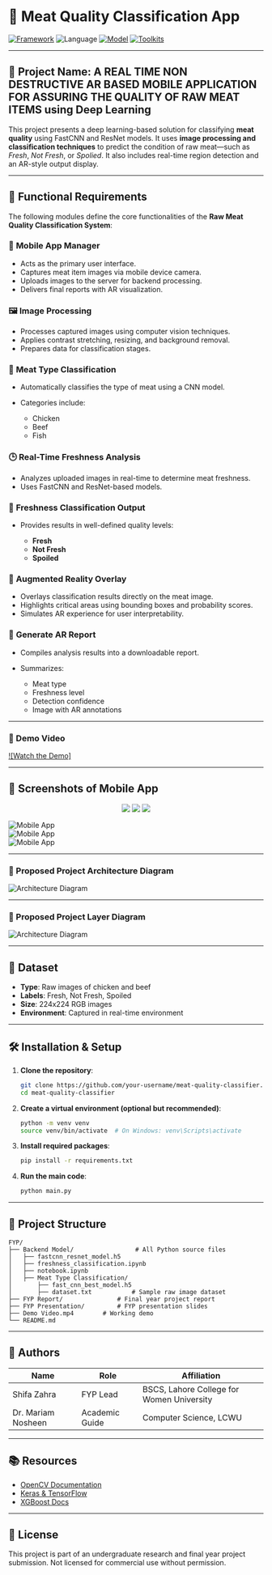 # 🥩 Meat Quality Classification App

[![Framework](https://img.shields.io/badge/Framework-Custom%20CNN-blueviolet)]()
![Language](https://img.shields.io/badge/Language-Python-79FFB2)
[![Model](https://img.shields.io/badge/Model-FastCNN%20%7C%20ResNet-FF8C00)]()
[![Toolkits](https://img.shields.io/badge/Libraries-OpenCV%20%7C%20Keras%20%7C%20TensorFlow-lightgrey)]()

---

## 🧠 Project Name: **A REAL TIME NON DESTRUCTIVE AR BASED MOBILE APPLICATION FOR ASSURING THE QUALITY OF RAW MEAT ITEMS using Deep Learning**

This project presents a deep learning-based solution for classifying **meat quality** using FastCNN and ResNet models. It uses **image processing and classification techniques** to predict the condition of raw meat—such as *Fresh*, *Not Fresh*, or *Spolied*. It also includes real-time region detection and an AR-style output display.

---

## 🚀 Functional Requirements

The following modules define the core functionalities of the **Raw Meat Quality Classification System**:

### 📱 **Mobile App Manager**

* Acts as the primary user interface.
* Captures meat item images via mobile device camera.
* Uploads images to the server for backend processing.
* Delivers final reports with AR visualization.

### 🖼️ **Image Processing**

* Processes captured images using computer vision techniques.
* Applies contrast stretching, resizing, and background removal.
* Prepares data for classification stages.

### 🍗 **Meat Type Classification**

* Automatically classifies the type of meat using a CNN model.
* Categories include:

  * Chicken
  * Beef
  * Fish

### 🕒 **Real-Time Freshness Analysis**

* Analyzes uploaded images in real-time to determine meat freshness.
* Uses FastCNN and ResNet-based models.

### 🧪 **Freshness Classification Output**

* Provides results in well-defined quality levels:

  * **Fresh**
  * **Not Fresh**
  * **Spoiled**

### 🧠 **Augmented Reality Overlay**

* Overlays classification results directly on the meat image.
* Highlights critical areas using bounding boxes and probability scores.
* Simulates AR experience for user interpretability.

### 🧾 **Generate AR Report**

* Compiles analysis results into a downloadable report.
* Summarizes:

  * Meat type
  * Freshness level
  * Detection confidence
  * Image with AR annotations

---

### 🎥 Demo Video

[![Watch the Demo]](https://github.com/ShifaZahra123/Final-Year-Project-2025/blob/main/Demo%20Video.mp4)

---


## 📸 Screenshots of Mobile App

<p align="center">
  <img src="https://github.com/ShifaZahra123/Final-Year-Project-2025/blob/main/Mobile%20App%20Demo/Mobile%20App%20Login%20Page.png"/>
  <img src="https://github.com/ShifaZahra123/Final-Year-Project-2025/blob/main/Mobile%20App%20Demo/Mobile%20App%20Choose%20Image.png"/>
  <img src="https://github.com/ShifaZahra123/Final-Year-Project-2025/blob/main/Mobile%20App%20Demo/Mobile%20App%20Meat%20Quality%20Results.png"/>
</p>


![Mobile App](https://github.com/ShifaZahra123/Final-Year-Project-2025/blob/main/Mobile%20App%20Demo/Mobile%20App%20Login%20Page.png)       
![Mobile App](https://github.com/ShifaZahra123/Final-Year-Project-2025/blob/main/Mobile%20App%20Demo/Mobile%20App%20Choose%20Image.png)          
![Mobile App](https://github.com/ShifaZahra123/Final-Year-Project-2025/blob/main/Mobile%20App%20Demo/Mobile%20App%20Meat%20Quality%20Results.png)


---

### 🧩 Proposed Project Architecture Diagram

![Architecture Diagram](https://raw.githubusercontent.com/ShifaZahra123/Final-Year-Project-2025/main/Architecture%20Diagram.jpeg)

---


### 🧩 Proposed Project Layer Diagram

![Architecture Diagram](https://raw.githubusercontent.com/ShifaZahra123/Final-Year-Project-2025/main/Layer%20Diagram.jpeg)

---

## 🧪 Dataset

* **Type**: Raw images of chicken and beef
* **Labels**: Fresh, Not Fresh, Spoiled
* **Size**: 224x224 RGB images
* **Environment**: Captured in real-time environment

---

## 🛠 Installation & Setup

1. **Clone the repository**:

   ```bash
   git clone https://github.com/your-username/meat-quality-classifier.git
   cd meat-quality-classifier
   ```

2. **Create a virtual environment (optional but recommended)**:

   ```bash
   python -m venv venv
   source venv/bin/activate  # On Windows: venv\Scripts\activate
   ```

3. **Install required packages**:

   ```bash
   pip install -r requirements.txt
   ```

4. **Run the main code**:

   ```bash
   python main.py
   ```

---

## 📁 Project Structure

```
FYP/
├── Backend Model/                 # All Python source files
│   ├── fastcnn_resnet_model.h5
│   ├── freshness_classification.ipynb
│   ├── notebook.ipynb
│   ├── Meat Type Classification/ 
│       ├── fast_cnn_best_model.h5
│       ├── dataset.txt           # Sample raw image dataset
├── FYP Report/               # Final year project report
├── FYP Presentation/         # FYP presentation slides
├── Demo Video.mp4        # Working demo            
└── README.md
```

---


## 🤝 Authors

| Name               | Role                 | Affiliation                                 |
| ------------------ | -------------------- | ------------------------------------------- |
| Shifa Zahra        | FYP Lead             | BSCS, Lahore College for Women University  |
| Dr. Mariam Nosheen | Academic Guide       | Computer Science, LCWU                      |

---

## 📚 Resources

* [OpenCV Documentation](https://docs.opencv.org/)
* [Keras & TensorFlow](https://www.tensorflow.org/)
* [XGBoost Docs](https://xgboost.readthedocs.io/)

---

## 🧾 License

This project is part of an undergraduate research and final year project submission. Not licensed for commercial use without permission.
